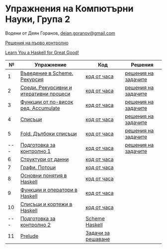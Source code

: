 # Упражнения на Компютърни Науки, Група 2

Водени от Деян Горанов, deian.goranov@gmail.com

[Решения на първо контролно](exam-01/solutions)

[Learn You a Haskell for Great Good!](http://learnyouahaskell.com/chapters)

| №   | Упражнение                                   | Код                   | Решения                       |
| --- | -------------------------------------------- | --------------------- | ----------------------------- |
|  1  | [Въведение в Scheme. Рекурсия][1e]           | [код от часа][1c]     | [решения на задачите][1s]     |
|  2  | [Среди. Рекурсивни и итеративни процеси][2e] | [код от часа][2c]     | [решения на задачите][2s]     |
|  3  | [Функции от по-висок ред. Accumulate][3e]    | [код от часа][3c]     | [решения на задачите][3s]     |
|  4  | [Списъци][4e]                                | [код от часа][4c]     | [решения на задачите][4s]     |
|  5  | [Fold. Дълбоки списъци][5e]                  | [код от часа][5c]     | [решения на задачите][5s]     |
| --- | [Подготовка за контролно 1][prep1e]          | [код от часа][prep1c] | [решения на задачите][prep1s] |
|  6  | [Структури от данни][6e]                     | [код от часа][6c]     |
|  7  | [Графи. Потоци][7e]                          | [код от часа][7c]     |
|  8  | [Основни понятия в Haskell][8e]              | [код от часа][8c]     |
|  9  | [Функции и оператори в Haskell][9e]          | [код от часа][9c]     |
| 10  | [Списъци и кортежи в Haskell][10e]           | [код от часа][10c]    |
| --- | [Подготовка за контролно 2][prep2e]          | [Scheme][prep2cscm] [Haskell][prep2chs] |
| 11  | [Prelude][11e]                               | [Задачи за решаване][11t] |

[1e]: 01--introduction-to-scheme--recursion
[1c]: 01--introduction-to-scheme--recursion/class.rkt
[1s]: 01--introduction-to-scheme--recursion/solutions.rkt

[2e]: 02--recursive-and-iterative-processes
[2c]: 02--recursive-and-iterative-processes/class.rkt
[2s]: 02--recursive-and-iterative-processes/solutions

[3e]: 03--higher-order-functions--accumulate
[3c]: 03--higher-order-functions--accumulate/class.rkt
[3s]: 03--higher-order-functions--accumulate/solutions

[4e]: 04--lists
[4c]: 04--lists/class.rkt
[4s]: 04--lists/solutions

[5e]: 05--fold--deep-lists
[5c]: 05--fold--deep-lists/class.rkt
[5s]: 05--fold--deep-lists/solutions

[prep1e]: exam-01/prep
[prep1c]: exam-01/prep/class.rkt
[prep1s]: exam-01/prep/solutions

[6e]: 06--ads
[6c]: 06--ads/class.rkt

[7e]: 07--graphs--streams
[7c]: 07--graphs--streams/class.rkt

[8e]: 08--haskell-basics
[8c]: 08--haskell-basics/class.hs

[9e]: 09--haskell-functions-and-operators
[9c]: 09--haskell-functions-and-operators/class.hs

[10e]: 10--haskell-lists
[10c]: 10--haskell-lists/class.hs

[prep2e]: exam-02/prep
[prep2cscm]: exam-02/prep/class.rkt
[prep2chs]: exam-02/prep/class.hs

[11e]: 11--haskell-prelude
[11t]: 11--haskell-prelude/pre-solutions.hs
